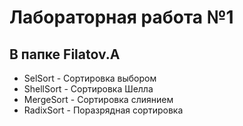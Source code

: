 # Лабораторная работа №1
## В папке Filatov.A
* SelSort - Сортировка выбором
* ShellSort - Сортировка Шелла
* MergeSort - Сортировка слиянием
* RadixSort - Поразрядная сортировка